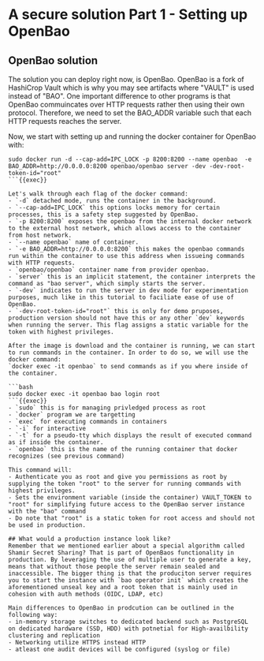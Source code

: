 # A secure solution Part 1 - Setting up OpenBao
## OpenBao solution
The solution you can deploy right now, is OpenBao. OpenBao is a fork of HashiCrop Vault which is why you may see artifacts where "VAULT" is used instead of "BAO". One important difference to other programs is that OpenBao commuincates over HTTP requests rather then using their own protocol. Therefore, we need to set the BAO_ADDR variable such that each HTTP requests reaches the server. 

Now, we start with setting up and running the docker container for OpenBao with: 
```plain
sudo docker run -d --cap-add=IPC_LOCK -p 8200:8200 --name openbao  -e BAO_ADDR=http://0.0.0.0:8200 openbao/openbao server -dev -dev-root-token-id="root"
```{{exec}}

Let's walk through each flag of the docker command:
- `-d` detached mode, runs the container in the background.
- `--cap-add=IPC_LOCK` this options locks memory for certain processes, this is a safety step suggested by OpenBao.
- `-p 8200:8200` exposes the openbao from the internal docker network to the external host network, which allows access to the container from host network.
- `--name openbao` name of container.
- `-e BAO_ADDR=http://0.0.0.0:8200` this makes the openbao commands run within the container to use this address when issueing commands with HTTP requests.
- `openbao/openbao` container name from provider openbao.
- `server` this is an implicit statement, the container interprets the command as "bao server", which simply starts the server.
- `-dev` indicates to run the server in dev mode for experimentation purposes, much like in this tutorial to faciliate ease of use of OpenBao.
- `-dev-root-token-id="root"` this is only for demo pruposes, production version should not have this or any other `dev` keywords when running the server. This flag assigns a static variable for the token with highest privileges.

After the image is download and the container is running, we can start to run commands in the container. In order to do so, we will use the docker command: 
`docker exec -it openbao` to send commands as if you where inside of the container.

```bash
sudo docker exec -it openbao bao login root
```{{exec}}
- `sudo` this is for managing privledged process as root
- `docker` program we are targetting
- `exec` for executing commands in containers
- `-i` for interactive
- `-t` for a pseudo-tty which displays the result of executed command as if inside the container.
- `openbao` this is the name of the running container that docker recognizes (see previous command)

This command will:
- Authenticate you as root and give you permissions as root by supplying the token "root" to the server for running commands with highest privileges.
- Sets the environment variable (inside the container) VAULT_TOKEN to "root" for simplifying future access to the OpenBao server instance with the "bao" command
- Do note that "root" is a static token for root access and should not be used in production.

## What would a production instance look like?
Remember that we mentioned earlier about a special algorithm called Shamir Secret Sharing? That is part of OpenBaos functionality in production. By leveraging the use of multiple user to generate a key, means that without those people the server remain sealed and inaccessible. The bigger thing is that the produciton server requires you to start the instance with `bao operator init` which creates the aforementioned unseal key and a root token that is mainly used in cohesion with auth methods (OIDC, LDAP, etc)

Main differences to OpenBao in prodcution can be outlined in the following way:
- in-memory storage switches to dedicated backend such as PostgreSQL on dedicated hardware (SSD, HDD) with potnetial for High-availbility clustering and replication
- Networking utilize HTTPS instead HTTP
- atleast one audit devices will be configured (syslog or file)

